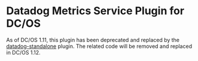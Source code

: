 # Datadog Metrics Service Plugin for DC/OS

As of DC/OS 1.11, this plugin has been deprecated and replaced by the [datadog-standalone][1] plugin. The related code
will be removed and replaced in DC/OS 1.12.

[1]: ../dcos-standalone

